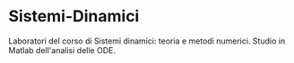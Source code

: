 # Sistemi-Dinamici
Laboratori del corso di Sistemi dinamici: teoria e metodi numerici. Studio in Matlab dell'analisi delle ODE.
